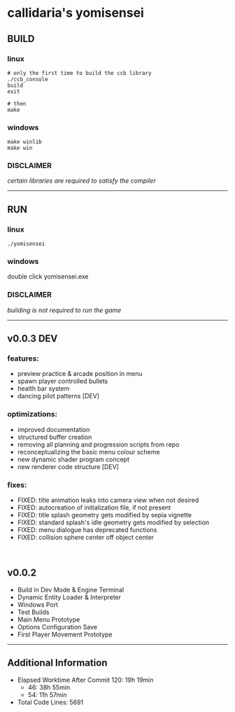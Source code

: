# callidaria's yomisensei

## BUILD

### linux
```
# only the first time to build the ccb library
./ccb_console
build
exit

# then
make
```

### windows
```
make winlib
make win
```

### DISCLAIMER
*certain libraries are required to satisfy the compiler*

***

## RUN

### linux
```
./yomisensei
```

### windows
double click yomisensei.exe

### DISCLAIMER
*building is not required to run the game*

***

## v0.0.3 DEV

### features:
- preview practice & arcade position in menu
- spawn player controlled bullets
- health bar system
- dancing pilot patterns [DEV]

### optimizations:
- improved documentation
- structured buffer creation
- removing all planning and progression scripts from repo
- reconceptualizing the basic menu colour scheme
- new dynamic shader program concept
- new renderer code structure [DEV]

### fixes:
- FIXED: title animation leaks into camera view when not desired
- FIXED: autocreation of initialization file, if not present
- FIXED: title splash geometry gets modified by sepia vignette
- FIXED: standard splash's idle geometry gets modified by selection
- FIXED: menu dialogue has deprecated functions
- FIXED: collision sphere center off object center

<br>

## v0.0.2
- Build in Dev Mode & Engine Terminal
- Dynamic Entity Loader & Interpreter
- Windows Port
- Test Builds
- Main Menu Prototype
- Options Configuration Save
- First Player Movement Prototype

***

## Additional Information
- Elapsed Worktime After Commit 120: 19h 19min
    + 46: 38h 55min
    + 54: 11h 57min
- Total Code Lines: 5691